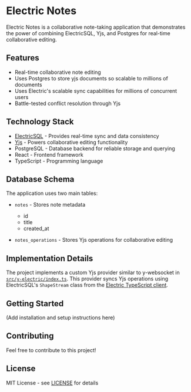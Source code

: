 # Electric Notes

Electric Notes is a collaborative note-taking application that demonstrates the power of combining ElectricSQL, Yjs, and Postgres for real-time collaborative editing.

## Features

- Real-time collaborative note editing
- Uses Postgres to store yjs documents so scalable to millions of documents
- Uses Electric's scalable sync capabilities for millions of concurrent users
- Battle-tested conflict resolution through Yjs

## Technology Stack

- [ElectricSQL](https://electric-sql.com/) - Provides real-time sync and data consistency
- [Yjs](https://yjs.dev/) - Powers collaborative editing functionality
- PostgreSQL - Database backend for reliable storage and querying
- React - Frontend framework
- TypeScript - Programming language

## Database Schema

The application uses two main tables:

- `notes` - Stores note metadata
  - id
  - title
  - created_at

- `notes_operations` - Stores Yjs operations for collaborative editing

## Implementation Details

The project implements a custom Yjs provider similar to y-websocket in [`src/y-electric/index.ts`](src/y-electric/index.ts). This provider syncs Yjs operations using ElectricSQL's `ShapeStream` class from the [Electric TypeScript client](https://electric-sql.com/docs/api/clients/typescript).

## Getting Started

(Add installation and setup instructions here)

## Contributing

Feel free to contribute to this project!

## License

MIT License - see [LICENSE](LICENSE) for details

